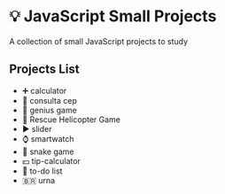 # :bulb: JavaScript Small Projects
A collection of small JavaScript projects to study

## Projects List
- :heavy_plus_sign: calculator
- :round_pushpin: consulta cep
- :brain: genius game
- :helicopter: Rescue Helicopter Game
- :arrow_forward: slider
- :watch: smartwatch
- :snake: snake game
- :dollar: tip-calculator
- :pushpin:	to-do list
- :brazil: urna
